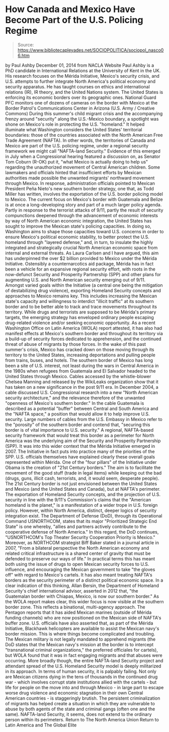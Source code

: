 # How Canada and Mexico Have Become Part of the U.S. Policing Regime

> Source: https://www.bibliotecapleyades.net/SOCIOPOLITICA/sociopol_nasco06.htm

by Paul Ashby December 01, 2014
from NACLA Website
Paul Ashby is a PhD candidate in International Relations at the University of Kent in the UK. His research focuses on the Mérida Initiative, Mexico's security crisis, and U.S. attempts to further integrate North America's political economy and security apparatus. He has taught courses on ethics and international relations (IR), IR theory, and the United Nations system.
The United States
is enforcing its economic borders
over its geographic ones.
National Guard PFC monitors one of dozens of cameras
on the border with Mexico at the Border Patrol's Communications Center in Arizona
(U.S. Army / Creative Commons)
During this summer's child migrant crisis and the accompanying frenzy around "security" along the U.S.-Mexico boundary, a spotlight was shone on Mexico's role in protecting the U.S. "homeland."
It helped illuminate what Washington considers the United States' territorial boundaries: those of the countries associated with the North American Free Trade Agreement (NAFTA).
In other words, the territories of Canada and Mexico are part of the U.S. policing regime, under a regional security framework we might call "NAFTA-land Security."
Evidence of this emerged in July when a Congressional hearing featured a discussion on, as Senator Tom Coburn (R-OK) put it, "what Mexico is actually doing to help us" regarding the unauthorized movement of Central American children.
Some lawmakers and officials hinted that insufficient efforts by Mexican authorities made possible the unwanted migrants' northward movement through Mexico.
In response, administration officials pointed to Mexican President Peña Nieto's new southern border strategy, one that, as Todd Miller has written, involves the exportation of the U.S. border policing model to Mexico.
The current focus on Mexico's border with Guatemala and Belize is at once a long-developing story and part of a much larger policy agenda.
Partly in response to the terrorist attacks of 9/11, partly the result of security compunctions deepened through the advancement of economic interests by way of North American economic integration, the United States has sought to improve the Mexican state's policing capacities.
In doing so, Washington aims to shape those capacities toward U.S. concerns in order to ensure Mexico's political economic stability, to better protect the U.S. homeland through "layered defense," and, in turn, to insulate the highly integrated and strategically crucial North American economic space from internal and external threats.
As Laura Carlsen and I have argued, this aim has underpinned the over $2 billion provided to Mexico under the Mérida Initiative.
Ostensibly a counternarcotics aid package, Mérida has in fact been a vehicle for an expansive regional security effort, with roots in the now-defunct Security and Prosperity Partnership (SPP) and other plans for augmenting U.S. and North American security emerging out of 9/11.
Amongst varied goals within the Initiative (a central one being the mitigation of destabilizing drug violence), exporting Homeland Security concepts and approaches to Mexico remains key. This includes increasing the Mexican state's capacity and willingness to interdict "illicit traffic" at its southern border and to be better able to track and trace movements throughout its territory.
While drugs and terrorists are supposed to be Mérida's primary targets, the emerging strategy has enveloped ordinary people escaping drug-related violence and/or seeking economic opportunity.
As a recent Washington Office on Latin America (WOLA) report attested, it has also had manifest effects at Mexico's southern border and throughout its territory via a build-up of security forces dedicated to apprehension, and the continued threat of abuse of migrants by those forces. In the wake of this past summer's crisis, Mexico has cracked down on those moving through its territory to the United States, increasing deportations and pulling people from trains, buses, and hotels.
The southern border of Mexico has long been a site of U.S. interest, not least during the wars in Central America in the 1980s when refugees from Guatemala and El Salvador headed to the United States through Mexico.
Cables accessed by the whistle-blower Chelsea Manning and released by the WikiLeaks organization show that it has taken on a new significance in the post 9/11 era.
In December 2004, a cable discussed U.S. Congressional research into a new "North American security architecture," and the relevance therefore of the unwanted "openness of Mexico's southern border."
In the cable Guatemala is described as a potential "buffer" between Central and South America and the "NAFTA space," a position that would allow it to help improve U.S. security.
Large numbers of cables from the U.S. Embassy in Mexico refer to the "porosity" of the southern border and contend that,
"securing this border is of vital importance to U.S. security."
A regional, NAFTA-based security framework that would treat this border as a perimeter for North America was the underlying aim of the Security and Prosperity Partnership (SPP).
It was into this wider context that the Mérida Initiative emerged in 2007. The Initiative in fact puts into practice many of the priorities of the SPP.
U.S. officials themselves have explained clearly these overall goals represented within Mérida. One of the "four pillars" of the Initiative under Obama is the creation of "21st Century borders."
The aim is to facilitate the movement of the good stuff (trade in legal items) while keeping out the bad (drugs, guns, illicit cash, terrorists, and, it would seem, desperate people). The 21st Century border is not just envisioned between the United States and Mexico (and the United States and Canada), but at NAFTA's perimeter.
The exportation of Homeland Security concepts, and the projection of U.S. security in line with the 9/11's Commission's claims that the "American homeland is the planet," is a manifestation of a wider trope in U.S. foreign policy.
However, within North America, distinct, deeper logics of security integration exist.
The Department of Defense (DoD), through its Operational Command USNORTHCOM, states that its major "Prioritized Strategic End State" is one whereby,
"allies and partners actively contribute to the cooperative defense of North America."
In this regard, the DoD continues,
"USNORTHCOM's Top Theater Security Cooperation Priority is Mexico."
Moreover, as NORTHCOM strategist Biff Baker stated in a journal article in 2007,
"From a bilateral perspective the North American economy and related critical infrastructure is a shared center of gravity that must be defended to preserve our ways of life."
In practical terms this has meant both using the issue of drugs to open Mexican security forces to U.S. influence, and encouraging the Mexican government to take "the gloves off" with regard to Mexico's cartels.
It has also meant treating NAFTA's borders as the security perimeter of a distinct political economic space.
In a clear indication of this thinking, Allan Bersin, the Department of Homeland Security's chief international advisor, asserted in 2012 that,
"the Guatemalan border with Chiapas, Mexico, is now our southern border."
As the WOLA report makes clear, this wider focus is now visible at the southern border zone.
This reflects a binational, multi-agency approach. The Pentagon reports that it has aided Mexican marines (outside of Mérida funding channels) who are now positioned on the Mexican side of NAFTA's buffer zone.
U.S. officials have also asserted that, as part of the Mérida Initiative, Blackhawk helicopters are available to assist the Mexican navy's border mission.
This is where things become complicated and troubling.
The Mexican military is not legally mandated to apprehend migrants (the DoD states that the Mexican navy's mission at the border is to intercept "transnational criminal organizations," the preferred officiales for cartels), but WOLA found that it was in fact engaging migrants and that abuses were occurring.
More broadly though, the entire NAFTA-land Security project and attendant spread of the U.S. Homeland Security model is deeply militarized in its approach.
In terms of human security, it is palpably failing.
Not only are Mexican citizens dying in the tens of thousands in the continued drug war - which involves corrupt state institutions allied with the cartels - but life for people on the move into and through Mexico - in large part to escape worse drug violence and economic stagnation in their own Central American countries - is staggeringly brutish.
The persistent criminalization of migrants has helped create a situation in which they are vulnerable to abuse by both agents of the state and criminal gangs (often one and the same).
NAFTA-land Security, it seems, does not extend to the ordinary person within its perimeters.
Return to The North America Union
Return to Latin America and The Global Elite
